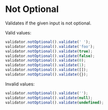 # Not Optional

Validates if the given input is not optional.

Valid values:

```js
validator.notOptional().validate(' ');
validator.notOptional().validate('foo');
validator.notOptional().validate(true);
validator.notOptional().validate(false);
validator.notOptional().validate(0);
validator.notOptional().validate(1);
validator.notOptional().validate([]);
validator.notOptional().validate({});
```

Invalid values:

```js
validator.notOptional().validate('');
validator.notOptional().validate(null);
validator.notOptional().validate(undefined);
```
